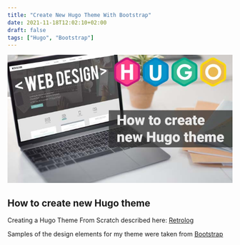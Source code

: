 ```yaml
---
title: "Create New Hugo Theme With Bootstrap"
date: 2021-11-18T12:02:10+02:00
draft: false
tags: ["Hugo", "Bootstrap"]
---
```


![How to Create New Hugo Theme](how-to-create-new-hugo-theme.jpg)

## How to create new Hugo theme

Creating a Hugo Theme From Scratch described here: [Retrolog](https://retrolog.io/blog/creating-a-hugo-theme-from-scratch/)

Samples of the design elements for my theme were taken from [Bootstrap](https://getbootstrap.com/docs/5.1/examples/)